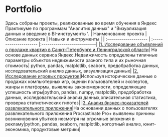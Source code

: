 # Portfolio
Здесь собраны проекты, реализованные во время обучения в Яндекс Практикуме по программам "Аналитик данных" и "Визуализация данных и введение в BI-инструменты". 
| Наименование проекта | Описание проекта | Навыки и инструменты |
| :-------------------- | :--------------------- |:---------------------------|
|[1. Исследование объявлений о продаже квартир в Санкт-Петербурге и Ленинградской области](https://github.com/YanaBogacheva/Portfolio/tree/main/1.%20Real%20estate)| На основе данных сервиса Яндекс.Недвижимость определены типичные параметры объектов недвижимости разного типа и их рыночная стоимость| python, pandas, matplotlib, seaborn, предобработка данных, исследовательский анализ данных, визуализация данных|
|[2. Исследование игровых продуктов](https://github.com/YanaBogacheva/Portfolio/blob/main/2.%20Games/Games.ipynb)|Используя исторические данные о продажах компьютерных игр, оценки пользователей и экспертов, жанры и платформы, выявлены закономерности, определяющие успешность игры|python, pandas, numpy, matplotlib, предобработка данных, исследовательский анализ данных,описательная статистика, проверка статистических гипотез|
|[3. Анализ бизнес-показателей развлекательного приложения](https://github.com/YanaBogacheva/Portfolio/blob/main/3.%20Business%20metrics/Business%20metrics.ipynb)|На основании данных о пользователях развлекательного приложения Procrastinate Pro+ выявлены причины возникновения убытков несмотря на огромные вложения в рекламу|python, pandas, seaborn, matplotlib, когортный анализ, юнит-экономика, продуктовые метрики|
